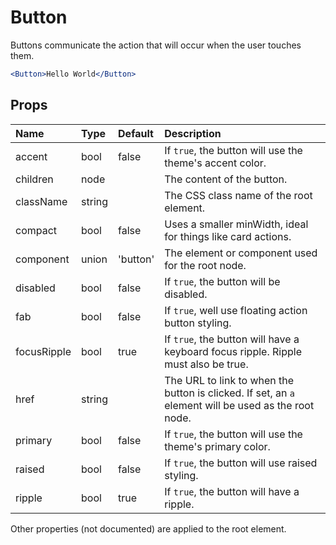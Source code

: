 Button
======

Buttons communicate the action that will occur when the user
touches them.

```jsx
<Button>Hello World</Button>
```

Props
-----


| Name | Type | Default | Description |
|:-----|:-----|:-----|:-----|
| accent | bool | false |  If `true`, the button will use the theme's accent color. |
| children | node |  |  The content of the button. |
| className | string |  |  The CSS class name of the root element. |
| compact | bool | false |  Uses a smaller minWidth, ideal for things like card actions. |
| component | union | 'button' |  The element or component used for the root node. |
| disabled | bool | false |  If `true`, the button will be disabled. |
| fab | bool | false |  If `true`, well use floating action button styling. |
| focusRipple | bool | true |  If `true`, the button will have a keyboard focus ripple. Ripple must also be true. |
| href | string |  |  The URL to link to when the button is clicked. If set, an `a` element will be used as the root node. |
| primary | bool | false |  If `true`, the button will use the theme's primary color. |
| raised | bool | false |  If `true`, the button will use raised styling. |
| ripple | bool | true |  If `true`, the button will have a ripple. |

Other properties (not documented) are applied to the root element.
